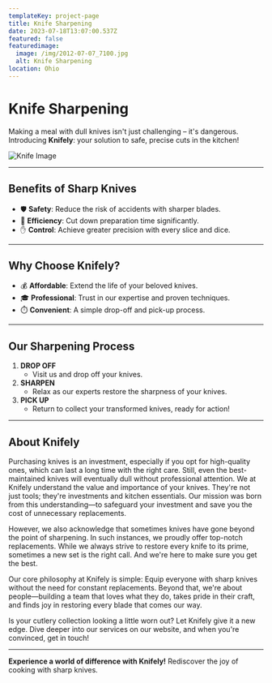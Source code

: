 ```yaml
---
templateKey: project-page
title: Knife Sharpening
date: 2023-07-18T13:07:00.537Z
featured: false
featuredimage:
  image: /img/2012-07-07_7100.jpg
  alt: Knife Sharpening
location: Ohio
---
```

# **Knife Sharpening**

Making a meal with dull knives isn't just challenging – it's dangerous. Introducing **Knifely**: your solution to safe, precise cuts in the kitchen!

![Knife Image](http://xb1.342.myftpupload.com/wp-content/uploads/2022/04/dreamstime_xxl_4369497-scaled.jpg)

---

## **Benefits of Sharp Knives**

- 🛡️ **Safety**: Reduce the risk of accidents with sharper blades.
- 🚀 **Efficiency**: Cut down preparation time significantly.
- ✋ **Control**: Achieve greater precision with every slice and dice.

---

## **Why Choose Knifely?**

- 💰 **Affordable**: Extend the life of your beloved knives.
- 🎓 **Professional**: Trust in our expertise and proven techniques.
- ⏱️ **Convenient**: A simple drop-off and pick-up process.

---

## **Our Sharpening Process**

1. **DROP OFF** 
    - Visit us and drop off your knives.
2. **SHARPEN**
    - Relax as our experts restore the sharpness of your knives.
3. **PICK UP**
    - Return to collect your transformed knives, ready for action!

---
## **About Knifely**

Purchasing knives is an investment, especially if you opt for high-quality ones, which can last a long time with the right care. Still, even the best-maintained knives will eventually dull without professional attention. We at Knifely understand the value and importance of your knives. They're not just tools; they're investments and kitchen essentials. Our mission was born from this understanding—to safeguard your investment and save you the cost of unnecessary replacements.

However, we also acknowledge that sometimes knives have gone beyond the point of sharpening. In such instances, we proudly offer top-notch replacements. While we always strive to restore every knife to its prime, sometimes a new set is the right call. And we're here to make sure you get the best.

Our core philosophy at Knifely is simple: Equip everyone with sharp knives without the need for constant replacements. Beyond that, we're about people—building a team that loves what they do, takes pride in their craft, and finds joy in restoring every blade that comes our way.

Is your cutlery collection looking a little worn out? Let Knifely give it a new edge. Dive deeper into our services on our website, and when you're convinced, get in touch!

---

**Experience a world of difference with Knifely!** Rediscover the joy of cooking with sharp knives.

